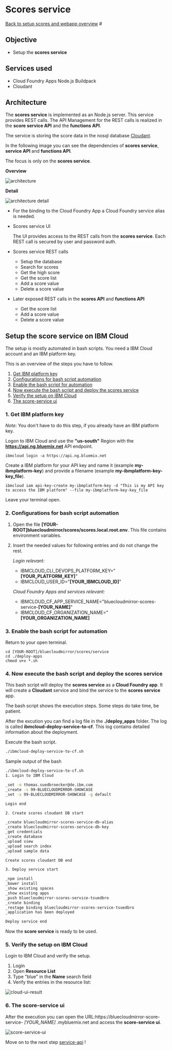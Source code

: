 # Scores service

[Back to setup scores and webapp overview](../README.md) #

## Objective

* Setup the **scores service**

## Services used

* Cloud Foundry Apps Node.js Buildpack
* Cloudant

## Architecture

The **scores service** is implemented as an Node.js server.
This service provides REST calls. The API Management for the REST calls is realized in the **score service API** and the 
**functions API**.

The service is storing the score data in the nosql database [Cloudant](https://www.ibm.com/cloud/cloudant).

In the following image you can see the dependencies of **scores service**, **service API** and **functions API**.

The focus is only on the  **scores service**.

**Overview**

![architecture](docimages/scores-architecture-scores-service.png)

**Detail**

![architecture detail](docimages/scores-architecture-scores-service-detail.png)

* For the binding to the Cloud Foundry App a Cloud Foundry service alias is needed.

* Scores service UI

   The UI provides access to the REST calls from the **scores service**. Each REST call is secured by user and password auth.
   
* Scores service REST calls
   * Setup the database 
   * Search for scores 
   * Get the high score
   * Get the score list
   * Add a score value
   * Delete a score value

* Later exposed REST calls in the **scores API** and **functions API**
   * Get the score list
   * Add a score value
   * Delete a score value

## Setup the score service on IBM Cloud

The setup is mostly automated in bash scripts.
You need a IBM Cloud account and an IBM platform key.

This is an overview of the steps you have to follow.

1. [Get IBM platform key](#part-SETUP-00)
2. [Configurations for bash script automation](#part-SETUP-01)
3. [Enable the bash script for automation](#part-SETUP-02)
4. [Now execute the bash script and deploy the scores service](#part-SETUP-03)
5. [Verify the setup on IBM Cloud](#part-SETUP-04)
6. [The score-service ui](#part-SETUP-05)

### 1. Get IBM platform key <a name="part-SETUP-00"></a>

_Note:_ You don't have to do this step, if you already have an IBM platform key.

Logon to IBM Cloud and use the **"us-south"** Region with the  **https://api.ng.bluemix.net** API endpoint.
```
ibmcloud login -a https://api.ng.bluemix.net
```

Create a IBM platform for your API key and name it (example **my-ibmplatform-key**) and provide a filename  (example **my-ibmplatform-key-key_file**).
```
ibmcloud iam api-key-create my-ibmplatform-key -d "This is my API key to access the IBM platform" --file my-ibmplatform-key-key_file
```

Leave your terminal open.

### 2. Configurations for bash script automation <a name="part-SETUP-01"></a>

1. Open the file **[YOUR-ROOT]bluecloudmirror/scores/scores.local.root.env**.
This file contains environment variables.

2. Insert the needed values for following entries and do not change the rest.

   _Login relevant:_

      * IBMCLOUD_CLI_DEVOPS_PLATFORM_KEY="**[YOUR_PLATFORM_KEY]**"
      * IBMCLOUD_USER_ID="**[YOUR_IBMCLOUD_ID]**"

   _Cloud Foundry Apps and services relevant:_

      * IBMCLOUD_CF_APP_SERVICE_NAME="bluecloudmirror-scores-service-**[YOUR_NAME]**"
      * IBMCLOUD_CF_ORGANIZATION_NAME="**[YOUR_ORGANIZATION_NAME]**
      

### 3. Enable the bash script for automation <a name="part-SETUP-02"></a>

Return to your open terminal.
```
cd [YOUR-ROOT]/bluecloudmirror/scores/service
cd ./deploy-apps
chmod u+x *.sh
```

### 4. Now execute the bash script and deploy the scores service <a name="part-SETUP-03"></a>

This bash script will deploy the **scores service** as a **Cloud Foundry app**.
It will create a **Cloudant** service and bind the service to the **scores service** app.

The bash script shows the execution steps. Some steps do take time, be patient.

After the excution you can find a log file in the **./deploy_apps** folder. The log is called **ibmcloud-deploy-service-to-cf**. This log contains detailed information about the deployment.

Execute the bash script.

```sh
./ibmcloud-deploy-service-to-cf.sh
```
Sample output of the bash

```sh
./ibmcloud-deploy-service-to-cf.sh 
1. Login to IBM Cloud

_set -o thomas.suedbroecker@de.ibm.com
_create -s 99-BLUECLOUDMIRROR-SHOWCASE
_set -s 99-BLUECLOUDMIRROR-SHOWCASE -g default

Login end

2. Create scores cloudant DB start

_create bluecloudmirror-scores-service-db-alias
_create bluecloudmirror-scores-service-db-key
_get credentials
_create database
_upload view
_upload search index
_upload sample data

Create scores cloudant DB end

3. Deploy service start

_npm install
_bower install
_show existing spaces
_show existing apps
_push bluecloudmirror-scores-service-tsuedbro
_create binding
_restage binding bluecloudmirror-scores-service-tsuedbro
_application has been deployed 

Deploy service end
```

Now the **score service** is ready to be used.

### 5. Verify the setup on IBM Cloud <a name="part-SETUP-04"></a>

Login to IBM Cloud and verify the setup.

1. Login
2. Open **Resource List**
3. Type "blue" in the **Name** search field
4. Verify the entries in the resource list:

![cloud-ui-result](docimages/cloud-ui.png)

### 6. The score-service ui <a name="part-SETUP-05"></a>

After the execution you can open the URL:https://bluecloudmirror-score-service- *[YOUR_NAME]* .mybluemix.net and access the **score-service ui**.

![score-service-ui](docimages/scores-service-ui.png)


Move on to the next step [service-api](../service-api/README.md) !


















